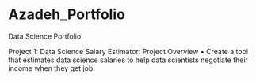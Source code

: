 # Azadeh_Portfolio
Data Science Portfolio

Project 1: Data Science Salary Estimator: Project Overview
•	Create a tool that estimates data science salaries to help data scientists negotiate their income when they get job.
